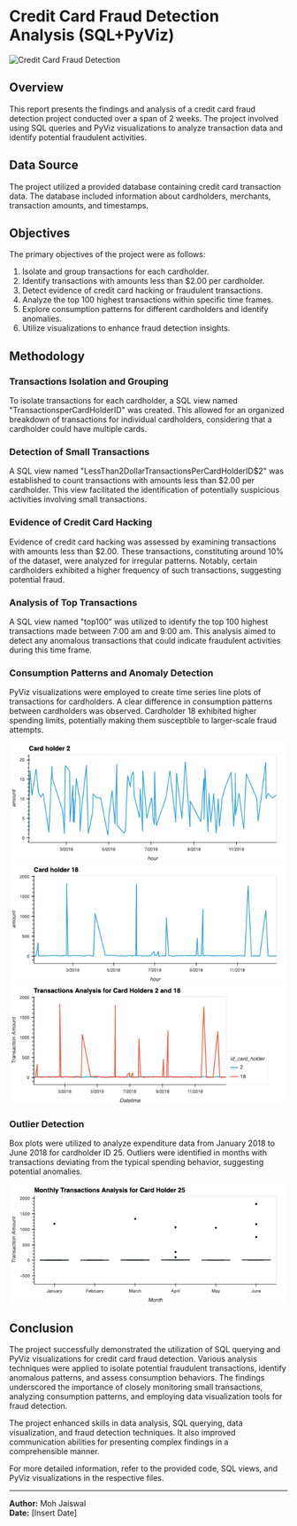# Credit Card Fraud Detection Analysis (SQL+PyViz)

![Credit Card Fraud Detection](https://mir-s3-cdn-cf.behance.net/project_modules/1400_opt_1/200099156990375.6371380687770.png)

## Overview
This report presents the findings and analysis of a credit card fraud detection project conducted over a span of 2 weeks. The project involved using SQL queries and PyViz visualizations to analyze transaction data and identify potential fraudulent activities.

## Data Source
The project utilized a provided database containing credit card transaction data. The database included information about cardholders, merchants, transaction amounts, and timestamps.

## Objectives
The primary objectives of the project were as follows:
1. Isolate and group transactions for each cardholder.
2. Identify transactions with amounts less than $2.00 per cardholder.
3. Detect evidence of credit card hacking or fraudulent transactions.
4. Analyze the top 100 highest transactions within specific time frames.
5. Explore consumption patterns for different cardholders and identify anomalies.
6. Utilize visualizations to enhance fraud detection insights.

## Methodology

### Transactions Isolation and Grouping
To isolate transactions for each cardholder, a SQL view named "TransactionsperCardHolderID" was created. This allowed for an organized breakdown of transactions for individual cardholders, considering that a cardholder could have multiple cards.

### Detection of Small Transactions
A SQL view named "LessThan2DollarTransactionsPerCardHolderID$2" was established to count transactions with amounts less than $2.00 per cardholder. This view facilitated the identification of potentially suspicious activities involving small transactions.

### Evidence of Credit Card Hacking
Evidence of credit card hacking was assessed by examining transactions with amounts less than $2.00. These transactions, constituting around 10% of the dataset, were analyzed for irregular patterns. Notably, certain cardholders exhibited a higher frequency of such transactions, suggesting potential fraud.

### Analysis of Top Transactions
A SQL view named "top100" was utilized to identify the top 100 highest transactions made between 7:00 am and 9:00 am. This analysis aimed to detect any anomalous transactions that could indicate fraudulent activities during this time frame.

### Consumption Patterns and Anomaly Detection
PyViz visualizations were employed to create time series line plots of transactions for cardholders. A clear difference in consumption patterns between cardholders was observed. Cardholder 18 exhibited higher spending limits, potentially making them susceptible to larger-scale fraud attempts.

![Card Holder 2 Transactions](images/Card_Holder_2.png)
![Card Holder 18 Transactions](images/Card_Holder_18.png)
![Grouped Transactions by Card Holder](images/Grouped_By_IdCardHolder.png)

### Outlier Detection
Box plots were utilized to analyze expenditure data from January 2018 to June 2018 for cardholder ID 25. Outliers were identified in months with transactions deviating from the typical spending behavior, suggesting potential anomalies.

![Monthly Transactions for Card Holder 25](images/monthly_transactions.png)

## Conclusion
The project successfully demonstrated the utilization of SQL querying and PyViz visualizations for credit card fraud detection. Various analysis techniques were applied to isolate potential fraudulent transactions, identify anomalous patterns, and assess consumption behaviors. The findings underscored the importance of closely monitoring small transactions, analyzing consumption patterns, and employing data visualization tools for fraud detection.

The project enhanced skills in data analysis, SQL querying, data visualization, and fraud detection techniques. It also improved communication abilities for presenting complex findings in a comprehensible manner.

For more detailed information, refer to the provided code, SQL views, and PyViz visualizations in the respective files.

---
**Author:** Moh Jaiswal  
**Date:** [Insert Date]
